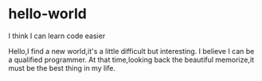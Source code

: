 # hello-world
I think I can learn code easier

Hello,I find a new world,it's a little difficult but interesting.
I believe I can be a qualified programmer.
At that time,looking back the beautiful memorize,it must be the best thing in my life.

